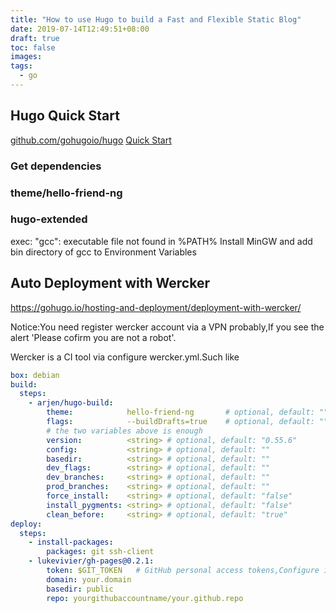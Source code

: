 ```yaml
---
title: "How to use Hugo to build a Fast and Flexible Static Blog"
date: 2019-07-14T12:49:51+08:00
draft: true
toc: false
images:
tags:
  - go
---
```


## Hugo Quick Start
[github.com/gohugoio/hugo](https://github.com/gohugoio/hugo)
[Quick Start](https://gohugo.io/getting-started/quick-start/)



### Get dependencies

### theme/hello-friend-ng

### hugo-extended
exec: "gcc": executable file not found in %PATH%
Install MinGW and add bin directory of gcc to Environment Variables

## Auto Deployment with Wercker
https://gohugo.io/hosting-and-deployment/deployment-with-wercker/

Notice:You need register wercker account via a VPN probably,If you see the alert 'Please cofirm you are not a robot'.

Wercker is a CI tool via configure wercker.yml.Such like
```yml
box: debian
build:
  steps:
    - arjen/hugo-build:
		theme:            hello-friend-ng		# optional, default: ""
		flags:            --buildDrafts=true	# optional, default: ""
		# the two variables above is enough
		version:          <string> # optional, default: "0.55.6"
		config:           <string> # optional, default: ""
		basedir:          <string> # optional, default: ""
		dev_flags:        <string> # optional, default: ""
		dev_branches:     <string> # optional, default: ""
		prod_branches:    <string> # optional, default: ""
		force_install:    <string> # optional, default: "false"
		install_pygments: <string> # optional, default: "false"
		clean_before:     <string> # optional, default: "true"
deploy:
  steps:
    - install-packages:
        packages: git ssh-client
    - lukevivier/gh-pages@0.2.1:
        token: $GIT_TOKEN	# GitHub personal access tokens,Configure in Application environment variables
        domain: your.domain
        basedir: public
        repo: yourgithubaccountname/your.github.repo
```